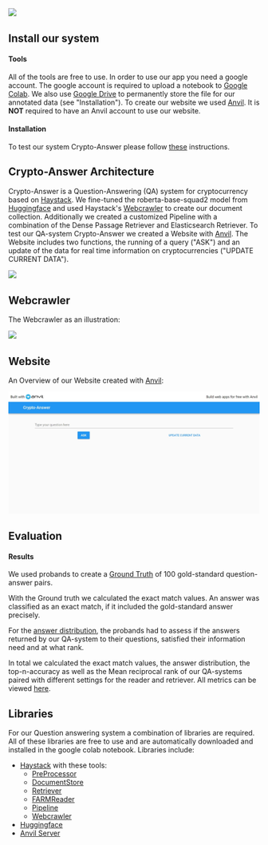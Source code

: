 
<img height="200px" src= "https://drive.google.com/uc?export=view&id=1eJvUUvSGun8bQWWQLz3r-fci09Qumnn5">

## Install our system ##

#### Tools ####

All of the tools are free to use. 
In order to use our app you need a google account. 
The google account is required to upload a notebook to [Google Colab](https://colab.research.google.com/). We also use [Google Drive](http://drive.google.com/) to permanently store the file for our annotated data (see "Installation").
To create our website we used [Anvil](https://anvil.works/). It is **NOT** required to have an Anvil account to use our website.

#### Installation ####

To test our system Crypto-Answer please follow [these](./docs/Installation-instructions.md) instructions.


## Crypto-Answer Architecture ##

Crypto-Answer is a Question-Answering (QA) system for cryptocurrency based on [Haystack](https://github.com/deepset-ai/haystack/).
We fine-tuned the roberta-base-squad2 model from [Huggingface](https://huggingface.co/deepset/roberta-base-squad2) and used Haystack's [Webcrawler](https://haystack.deepset.ai/usage/preprocessing) to create our document collection. Additionally we created a customized Pipeline with a combination of the Dense Passage Retriever and Elasticsearch Retriever.
To test our QA-system Crypto-Answer we created a Website with [Anvil](https://anvil.works/docs/uplink/quickstart).
The Website includes two functions, the running of a query ("ASK") and an update of the data for real time information on cryptocurrencies ("UPDATE CURRENT DATA").

<img height="400px" src="https://drive.google.com/uc?export=view&id=1CpzXC_YuMFifrlum67ILLxWW0-X6-81E">

## Webcrawler ##

The Webcrawler as an illustration:

<img height="300px" src="https://drive.google.com/uc?export=view&id=1e_5kdZ2uHqqG1jLTifzYh3hU8gY8ipt4">

## Website ##

An Overview of our Website created with [Anvil](https://anvil.works/docs/uplink/quickstart):

<img src="docs/images/crypto_answer-website.jpeg">

## Evaluation ##

#### Results ####

We used probands to create a [Ground Truth](./docs/Ground-Truth.md) of 100 gold-standard question-answer pairs.

With the Ground truth we calculated the exact match values. An answer was classified as an exact match, if it included the gold-standard answer precisely.

For the [answer distribution](./docs/answer-distribution.md), the probands had to assess if the answers returned by our QA-system to their questions, satisfied their information need and at what rank.

In total we calculated the exact match values, the answer distribution, the top-n-accuracy as well as the Mean reciprocal rank of our QA-systems paired with different settings for the reader and retriever. All metrics can be viewed [here](./docs/metrics.md).

## Libraries ##

For our Question answering system a combination of libraries are required. All of these libraries are free to use and are automatically downloaded and installed in the google colab notebook. Libraries include:
- [Haystack](https://github.com/deepset-ai/haystack/) with these tools:
  - [PreProcessor](https://haystack.deepset.ai/usage/preprocessing)
  - [DocumentStore](https://haystack.deepset.ai/usage/document-store)
  - [Retriever](https://haystack.deepset.ai/usage/retriever)
  - [FARMReader](https://haystack.deepset.ai/usage/reader)
  - [Pipeline](https://haystack.deepset.ai/usage/pipelines)
  - [Webcrawler](https://haystack.deepset.ai/usage/preprocessing)
- [Huggingface](https://huggingface.co/deepset/roberta-base-squad2)
- [Anvil Server](https://anvil.works/docs/uplink/quickstart)
